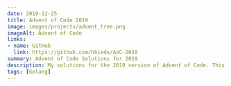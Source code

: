 ```yaml
---
date: 2019-12-25
title: Advent of Code 2019
image: images/projects/advent_tree.png
imageAlt: Advent of Code
links:
- name: GitHub
  link: https://github.com/hbiede/AoC-2019
summary: Advent of Code Solutions for 2019
description: My solutions for the 2019 version of Advent of Code. This was my first year doing Advent of Code, I used it as an opportunity to learn Go(lang).
tags: [Golang]
---
```

